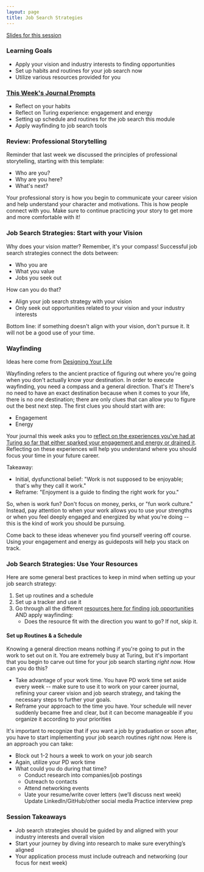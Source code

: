 ```yaml
---
layout: page
title: Job Search Strategies
---
```


[Slides for this session](https://docs.google.com/presentation/d/1DD1ZBuUDJN96ojOhP4pGOQzvcdjfah1AwVrZGwjggAs/edit?usp=sharing)

### Learning Goals
* Apply your vision and industry interests to finding opportunities
* Set up habits and routines for your job search now
* Utilize various resources provided for you

### [This Week's Journal Prompts](https://github.com/turingschool/career-development-curriculum-site/blob/master/module_two/mod2_career_journal_prompts.md#week-3)
* Reflect on your habits
* Reflect on Turing experience: engagement and energy
* Setting up schedule and routines for the job search this module
* Apply wayfinding to job search tools

### Review: Professional Storytelling
Reminder that last week we discussed the principles of professional storytelling, starting with this template:

* Who are you?
* Why are you here?
* What's next?

Your professional story is how you begin to communicate your career vision and help understand your character and motivations. This is how people connect with you. Make sure to continue practicing your story to get more and more comfortable with it!

### Job Search Strategies: Start with your Vision
Why does your vision matter? Remember, it's your compass! Successful job search strategies connect the dots between:
* Who you are
* What you value
* Jobs you seek out

How can you do that?
* Align your job search strategy with your vision
* Only seek out opportunities related to your vision and your industry interests

Bottom line: if something doesn't align with your vision, don't pursue it. It will not be a good use of your time.

### Wayfinding
Ideas here come from [Designing Your Life](https://bookshop.org/books/designing-your-life-how-to-build-a-well-lived-joyful-life/9781101875322)

Wayfinding refers to the ancient practice of figuring out where you're going when you don't actually know your destination. In order to execute wayfinding, you need a compass and a general direction. That's it! There's no need to have an exact destination because when it comes to your life, there is no *one* destination; there are only clues that can allow you to figure out the best next step. The first clues you should start with are:

* Engagement
* Energy

Your journal this week asks you to [reflect on the experiences you've had at Turing so far that either sparked your engagement and energy or drained it](https://github.com/turingschool/career-development-curriculum-site/blob/master/module_two/mod2_career_journal_prompts.md#week-3). Reflecting on these experiences will help you understand where you should focus your time in your future career.

Takeaway:
* Initial, dysfunctional belief: "Work is not supposed to be enjoyable; that's why they call it work."
* Reframe: "Enjoyment is a guide to finding the right work for you." 

So, when is work fun? Don't focus on money, perks, or "fun work culture." Instead, pay attention to when your work allows you to use your strengths or when you feel deeply engaged and energized by what you're doing -- this is the kind of work you should be pursuing. 

Come back to these ideas whenever you find yourself veering off course. Using your engagement and energy as guideposts will help you stack on track. 

### Job Search Strategies: Use Your Resources
Here are some general best practices to keep in mind when setting up your job search strategy:

1. Set up routines and a schedule
2. Set up a tracker and use it
3. Go through all the different [resources here for finding job opportunities](/resources/finding_opportunities) AND apply wayfinding:
    * Does the resource fit with the direction you want to go? If not, skip it.
    
#### Set up Routines & a Schedule
Knowing a general direction means nothing if you're going to put in the work to set out on it. You are extremely busy at Turing, but it's important that you begin to carve out time for your job search starting *right now.* How can you do this?

* Take advantage of your work time. You have PD work time set aside every week -- make sure to use it to work on your career journal, refining your career vision and job search strategy, and taking the necessary steps to further your goals.
* Reframe your approach to the time you have. Your schedule will never suddenly became free and clear, but it can become manageable if you organize it according to your priorities

It's important to recognize that if you want a job by graduation or soon after, you have to start implementing your job search routines *right now.* Here is an approach you can take:

* Block out 1-2 hours a week to work on your job search
* Again, utilize your PD work time
* What could you do during that time?
   * Conduct research into companies/job postings
   * Outreach to contacts
   * Attend networking events
   * Uate your resume/write cover letters (we’ll discuss next week)
Update LinkedIn/GitHub/other social media
Practice interview prep



### Session Takeaways
* Job search strategies should be guided by and aligned with your industry interests and overall vision
* Start your journey by diving into research to make sure everything’s aligned
* Your application process must include outreach and networking (our focus for next week)
